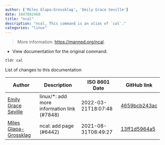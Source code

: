 ```yaml
---
author: ['Miles Glapa-Grossklag', 'Emily Grace Seville']
date: 1647882468
title: "ncal"
description: "ncal, This command is an alias of `cal`."
categories: "linux"
---
```

> More information: <https://manned.org/ncal>.

- View documentation for the original command:

```bash
tldr cal
```
List of changes to this documentation


Author | Description | ISO 8601 Date | GitHub link
------|-----|-----|-----
[Emily Grace Seville](mailto:emilyseville7cf@gmail.com) | linux/*: add more information link (#7848) | 2022-03-21T18:07:48 | [4659bcb243ac](https://github.com/tldr-pages/tldr/commit/4659bcb243ac572c9e0c95117097801f1e62bda4)
[Miles Glapa-Grossklag](mailto:miles@glapa-grossklag.com) | ncal: add page (#6442) | 2021-08-31T08:49:27 | [13ff1d5964a5](https://github.com/tldr-pages/tldr/commit/13ff1d5964a5ae6d5feb7f6241259598a7536ae9)

